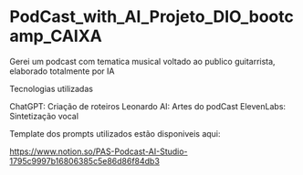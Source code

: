 # PodCast_with_AI_Projeto_DIO_bootcamp_CAIXA

Gerei um podcast com tematica musical voltado ao publico guitarrista, elaborado totalmente por IA

Tecnologias utilizadas

ChatGPT: Criação de roteiros
Leonardo AI: Artes do podCast
ElevenLabs: Sintetização vocal

Template dos prompts utilizados estão disponiveis aqui:

https://www.notion.so/PAS-Podcast-AI-Studio-1795c9997b16806385c5e86d86f84db3
